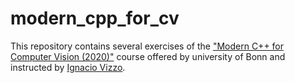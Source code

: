# modern_cpp_for_cv
This repository contains several exercises of the ["Modern C++ for Computer Vision (2020)"](https://www.ipb.uni-bonn.de/teaching/cpp-2020/homeworks) course offered by university of Bonn and instructed by [Ignacio Vizzo](https://github.com/nachovizzo).
